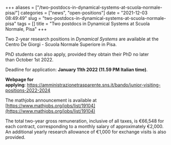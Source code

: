 +++
aliases = ["/two-postdocs-in-dynamical-systems-at-scuola-normale-pisa/"]
categories = ["news", "open-positions"]
date = "2021-12-03 08:49:49"
slug = "two-postdocs-in-dynamical-systems-at-scuola-normale-pisa"
tags = []
title = "Two postdocs in Dynamical Systems at Scuola Normale, Pisa"
+++

Two 2-year research positions in *Dynamical Systems* are available at
the Centro De Giorgi - Scuola Normale Superiore in Pisa.

PhD students can also apply, provided they obtain their PhD no later  
than October 1st 2022.

Deadline for application: **January 11th 2022 (11.59 PM Italian
time)**. 

**Webpage for
applying**: <https://amministrazionetrasparente.sns.it/bando/junior-visiting-positions-2022-2024>

The mathjobs announcement is available at
[https://www.mathjobs.org/jobs/list/19104](https://www.mathjobs.org/jobs/list/19104)

The total two-year gross remuneration, inclusive of all taxes, is
€66,548 for each contract, corresponding to a monthly salary of
approximately €2,000. An additional yearly research allowance of €1,000
for exchange visits is also provided.
